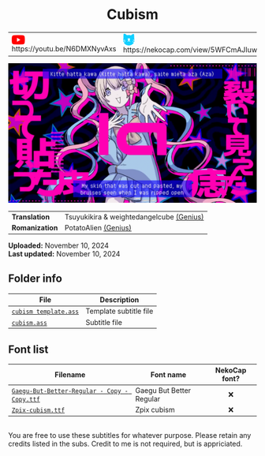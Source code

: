 
<h1 align='center'>Cubism</h1>

<table align='center'>
    <tr>
        <td> <img src='../.img/youtube.svg' alt='YouTube' width=27 align='center'> &nbsp https://youtu.be/N6DMXNyvAxs </td>
        <td> <img src='../.img/nekocap.svg' alt='NekoCap' width=23 align='center'> &nbsp https://nekocap.com/view/5WFCmAJIuw </td>
    </tr>
</table>

[![](./preview.webp)](https://www.youtube.com/watch?v=N6DMXNyvAxs&nekocap=5WFCmAJIuw)

<table align='center'>
    <tr>
        <!-- Translation -->
        <td><b>Translation</b></td>
        <!--  Tsuyukikira & weightedangelcube [(Genius)](https://genius.com/Genius-english-translations-sasuke-haraguchi-cubism-english-translation-lyrics) -->
        <td>Tsuyukikira &amp; weightedangelcube <a href="https://genius.com/Genius-english-translations-sasuke-haraguchi-cubism-english-translation-lyrics">(Genius)</a></td>
    </tr>
    <tr>
        <!-- Romanization -->
        <td><b>Romanization</b></td>
        <!--  PotatoAlien [(Genius)](https://genius.com/Genius-romanizations-omgkawaiiangel-cubism-ft-sasuke-haraguchi-romanized-lyrics) -->
        <td>PotatoAlien <a href="https://genius.com/Genius-romanizations-omgkawaiiangel-cubism-ft-sasuke-haraguchi-romanized-lyrics">(Genius)</a></td>
    </tr>
</table>

**Uploaded:** November 10, 2024  
**Last updated:** November 10, 2024

<!-- Description goes here -->

## Folder info

| File | Description |
| ---- | ----------- |
[`cubism template.ass`](cubism%20template.ass) | Template subtitle file |
[`cubism.ass`](cubism.ass) | Subtitle file |

## Font list

| Filename | Font name | NekoCap font? |
| ---- | ---- | :--: |
 [`Gaegu-But-Better-Regular - Copy - Copy.ttf`](./fonts/Gaegu-But-Better-Regular%20-%20Copy%20-%20Copy.ttf) | Gaegu But Better Regular | ❌ |
 [`Zpix-cubism.ttf`](./fonts/Zpix-cubism.ttf) | Zpix cubism | ❌ |

<!-- Permissions -->
## 
You are free to use these subtitles for whatever purpose. Please retain any credits listed in the subs. Credit to me is not required, but is appriciated.
